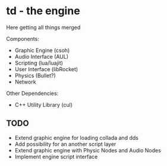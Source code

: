 td - the engine
=========================================

Here getting all things merged

Components:

* Graphic Engine (csoh)
* Audio Interface (AUL)
* Scripting (lua/luajit)
* User Interface (libRocket)
* Physics (Bullet?)
* Network

Other Dependencies:

* C++ Utility Library (cul)


TODO
-----------------------------------------
* Extend graphic engine for loading collada and dds
* Add possibility for an another script layer
* Extend graphic engine with Physic Nodes and Audio Nodes
* Implement engine script interface
